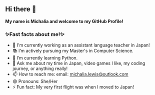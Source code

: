 ## Hi there 👋

**My name is Michalia and welcome to my GitHub Profile!**

### ✨Fast facts about me!✨
- 💼 I'm currently working as an assistant language teacher in Japan!
- 📚 I’m actively pursuing my Master's in Computer Science.
- 🌱 I’m currently learning Python.
- 💬 Ask me about my time in Japan, video games I like, my coding journey, or anything really!
- 📫 How to reach me: email: michalia.lewis@outlook.com
- 😄 Pronouns: She/Her
- ⚡ Fun fact: My very first flight was when I moved to Japan!

